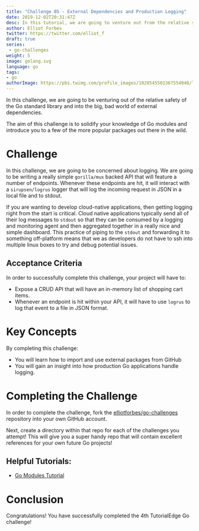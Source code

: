 ```yaml
---
title: "Challenge 05 - External Dependencies and Production Logging"
date: 2019-12-02T20:31:47Z
desc: In this tutorial, we are going to venture out from the relative safety of the Go standard library and trying our hand are pulling in external packages from github
author: Elliot Forbes
twitter: https://twitter.com/elliot_f
draft: true
series: 
 - go-challenges
weight: 5
image: golang.svg
language: go
tags:
- go
authorImage: https://pbs.twimg.com/profile_images/1028545501367554048/lzr43cQv_400x400.jpg
---
```


In this challenge, we are going to be venturing out of the relative safety of the Go standard library and into the big, bad world of external dependencies. 

The aim of this challenge is to solidify your knowledge of Go modules and introduce you to a few of the more popular packages out there in the wild. 

# Challenge

In this challenge, we are going to be concerned about logging. We are going to be writing a really simple `gorilla/mux` backed API that will feature a number of endpoints. Whenever these endpoints are hit, it will interact with a `sirupsen/logrus` logger that will log the incoming request in JSON in a local file and to stdout.

If you are wanting to develop cloud-native applications, then getting logging right from the start is critical. Cloud native applications typically send all of their log messages to `stdout` so that they can be consumed by a logging and monitoring agent and then aggregated together in a really nice and simple dashboard. This practice of piping to the `stdout` and forwarding it to something off-platform means that we as developers do not have to ssh into multiple linux boxes to try and debug potential issues.

## Acceptance Criteria

In order to successfully complete this challenge, your project will have to:

* Expose a CRUD API that will have an in-memory list of shopping cart items.
* Whenever an endpoint is hit within your API, it will have to use `logrus` to log that event to a file in JSON format. 

# Key Concepts

By completing this challenge:

* You will learn how to import and use external packages from GitHub
* You will gain an insight into how production Go applications handle logging.

# Completing the Challenge

In order to complete the challenge, fork the [elliotforbes/go-challenges](https://github.com/elliotforbes/go-challenges) repository into your own GitHub account.

Next, create a directory within that repo for each of the challenges you attempt! This will give you a super handy repo that will contain excellent references for your own future Go projects!

## Helpful Tutorials:

* [Go Modules Tutorial](/golang/go-modules-tutorial/)

# Conclusion

Congratulations! You have successfully completed the 4th TutorialEdge Go challenge!